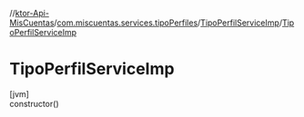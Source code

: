 //[ktor-Api-MisCuentas](../../../index.md)/[com.miscuentas.services.tipoPerfiles](../index.md)/[TipoPerfilServiceImp](index.md)/[TipoPerfilServiceImp](-tipo-perfil-service-imp.md)

# TipoPerfilServiceImp

[jvm]\
constructor()
